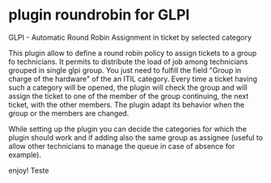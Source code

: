 # plugin roundrobin for GLPI

GLPI - Automatic Round Robin Assignment in ticket by selected category

This plugin allow to define a round robin policy to assign tickets to a group fo technicians. It permits to distribute the load of job among technicians grouped in single glpi group.
You just need to fulfill the field "Group in charge of the hardware" of the an ITIL category. Every time a ticket having such a category will be opened, the plugin will check the group and will assign the ticket to one of the member of the group continuing, the next ticket, with the other members.
The plugin adapt its behavior when the group or the members are changed.

While setting up the plugin you can decide the categories for which the plugin should work and if adding also the same group as assignee (useful to allow other technicians to manage the queue in case of absence for example).

enjoy! Teste
